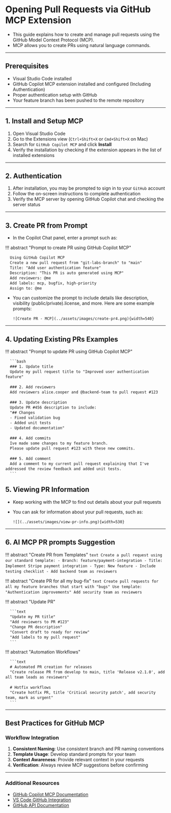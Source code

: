 # Opening Pull Requests via GitHub MCP Extension 

- This guide explains how to create and manage pull requests using the GitHub Model Context Protocol (MCP). 
- MCP allows you to create PRs using natural language commands.

---

## Prerequisites

- Visual Studio Code installed
- GitHub Copilot MCP extension installed and configured (Including Authentication)
- Proper authentication setup with GitHub
- Your feature branch has been pushed to the remote repository

---

## 1. Install and Setup MCP

1. Open Visual Studio Code
2. Go to the Extensions view (`Ctrl+Shift+X` or `Cmd+Shift+X` on Mac)
3. Search for `GitHub Copilot MCP` and click **Install**
4. Verify the installation by checking if the extension appears in the list of installed extensions

---

## 2. Authentication

1. After installation, you may be prompted to sign in to your `GitHub` account
2. Follow the on-screen instructions to complete authentication
3. Verify the MCP server by opening GitHub Copilot chat and checking the server status

---

## 3. Create PR from Prompt

* In the Copilot Chat panel, enter a prompt such as:

!!! abstract "Prompt to create PR using GitHub Copilot MCP"

      Using GitHub Copilot MCP   
      Create a new pull request from "git-labs-branch" to "main"   
      Title: "Add user authentication feature"   
      Description: "This PR is auto generated using MCP"   
      Add reviewers: @me   
      Add labels: mcp, bugfix, high-priority   
      Assign to: @me   

* You can customize the prompt to include details like description, visibility (public/private).license, and more. Here are some example prompts:

      ![Create PR - MCP](../assets/images/create-pr4.png){width=540}

---

## 4. Updating Existing PRs Examples

!!! abstract "Prompt to update PR using GitHub Copilot MCP"   

      ```bash
      ### 1. Update title
      Update my pull request title to "Improved user authentication feature"

      ### 2. Add reviewers
      Add reviewers alice.cooper and @backend-team to pull request #123 

      ### 3. Update description
      Update PR #456 description to include:
      "## Changes
      - Fixed validation bug
      - Added unit tests
      - Updated documentation"

      ### 4. Add commits
      Ive made some changes to my feature branch. 
      Please update pull request #123 with these new commits.

      ### 5. Add comment
      Add a comment to my current pull request explaining that I've addressed the review feedback and added unit tests.
      ```

## 5. Viewing PR Information

* Keep working with the MCP to find out details about your pull requests
* You can ask for information about your pull requests, such as:

      ![](../assets/images/view-pr-info.png){width=530}

---

## 6. AI MCP PR prompts Suggestion 

!!! abstract "Create PR from Templates"
      ```text
      Create a pull request using our standard template:
      - Branch: feature/payment-integration
      - Title: Implement Stripe payment integration
      - Type: New feature
      - Include testing checklist
      - Add backend team as reviewers
      ```

!!! abstract "Create PR for all my bug-fix"
      ```text
      Create pull requests for all my feature branches that start with "bugs"
      Use template: "Authentication improvements"
      Add security team as reviewers
      ```

!!! abstract "Update PR"

      ```text
      "Update my PR title"
      "Add reviewers to PR #123"
      "Change PR description"
      "Convert draft to ready for review"
      "Add labels to my pull request"
      ```
!!! abstract "Automation Workflows"

      ```text
      # Automated PR creation for releases
      "Create release PR from develop to main, title 'Release v2.1.0', add all team leads as reviewers"

      # Hotfix workflows
      "Create hotfix PR, title 'Critical security patch', add security team, mark as urgent"
      ```



---

## Best Practices for GitHub MCP

### Workflow Integration

1. **Consistent Naming**: Use consistent branch and PR naming conventions
2. **Template Usage**: Develop standard prompts for your team
3. **Context Awareness**: Provide relevant context in your requests
4. **Verification**: Always review MCP suggestions before confirming



---

### Additional Resources

- [GitHub Copilot MCP Documentation](https://docs.github.com/en/copilot)
- [VS Code GitHub Integration](https://code.visualstudio.com/docs/sourcecontrol/github)
- [GitHub API Documentation](https://docs.github.com/en/rest)

